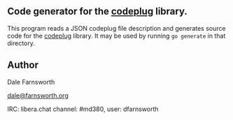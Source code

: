 ## Code generator for the [codeplug](https://github.com/DaleFarnsworth/codeplug/tree/master/codeplug) library.

This program reads a JSON codeplug file description and generates
source code for the [codeplug](
https://github.com/DaleFarnsworth/codeplug/tree/master/codeplug)
library. It may be used by running `go generate` in that directory.

## Author
Dale Farnsworth

<dale@farnsworth.org>

IRC: libera.chat channel: #md380, user: dfarnsworth
